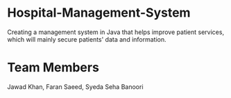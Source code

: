 # Hospital-Management-System
Creating a  management system  in Java that helps improve patient services, which will mainly secure patients' data and information.

# Team Members
Jawad Khan,
Faran Saeed,
Syeda Seha Banoori


